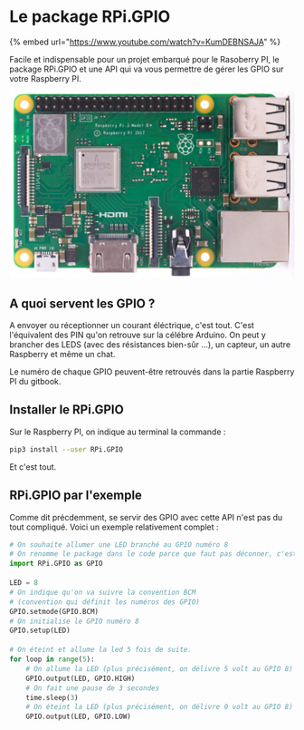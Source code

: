 # Le package RPi.GPIO

{% embed url="https://www.youtube.com/watch?v=KumDEBNSAJA" %}



Facile et indispensable pour un projet embarqué pour le Rasoberry PI, le package RPi.GPIO et une API qui va vous permettre de gérer les GPIO sur votre Raspberry PI.

![Les GPIO sont ces vieux batons affreux tout en haut du Raspberry](../.gitbook/assets/raspeberry-pi-3-b-plus_048517a8fc3655104ecd437aa38d9511.jpg)

## A quoi servent les GPIO ?

A envoyer ou réceptionner un courant éléctrique, c'est tout. C'est l'équivalent des PIN qu'on retrouve sur la célébre Arduino. On peut y brancher des LEDS \(avec des résistances bien-sûr ...\), un capteur, un autre Raspberry et même un chat. 

Le numéro de chaque GPIO peuvent-être retrouvés dans la partie Raspberry PI du gitbook.

## Installer le RPi.GPIO

Sur le Raspberry PI, on indique au terminal la commande :

```bash
pip3 install --user RPi.GPIO 
```

Et c'est tout.

## RPi.GPIO par l'exemple 

Comme dit précdemment, se servir des GPIO avec cette API n'est pas du tout compliqué. Voici un exemple relativement complet : 

```python
# On souhaite allumer une LED branché au GPIO numéro 8
# On renomme le package dans le code parce que faut pas déconner, c'est long à écrire.
import RPi.GPIO as GPIO  

LED = 8      
# On indique qu'on va suivre la convention BCM 
# (convention qui définit les numéros des GPIO)
GPIO.setmode(GPIO.BCM) 
# On initialise le GPIO numéro 8
GPIO.setup(LED) 

# On éteint et allume la led 5 fois de suite.
for loop in range(5): 
    # On allume la LED (plus précisément, on délivre 5 volt au GPIO 8) 
    GPIO.output(LED, GPIO.HIGH) 
    # On fait une pause de 3 secondes
    time.sleep(3)
    # On éteint la LED (plus précisément, on délivre 0 volt au GPIO 8) 
    GPIO.output(LED, GPIO.LOW) 
```





